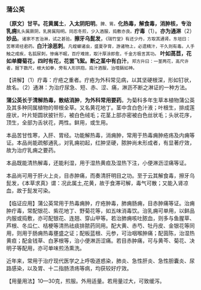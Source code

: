 ### 蒲公英

**〔原文〕甘平。花黄属土**，**入太阴阳明**。<small>脾、胃。</small>**化热毒，解食毒，消肿核，专治乳痈**<small>乳头属厥阴，乳房属阳明。同忍冬煎，少入酒服，捣敷亦良。</small>**疔毒**（1）。**亦为通淋**（2）**妙品**。<small>诸家不言治淋，试之甚验。</small>**擦牙乌髭发**，<small>《瑞竹堂》有还少丹，方取其通肾。东垣曰：苦寒肾经君药。</small>**白汁涂恶刺**。<small>凡螳螂诸虫，盛夏孕育，游诸物上，必遗精汁，干久则有毒。人手触之成疾，名狐尿刺，惨痛不眠，百疗难效，取汁厚涂即愈，千金方极言其功。 </small>**叶如萵苣，花如单瓣菊花，四时有花，花罢飞絮。断之茎中有白汁**。<small>郑方升曰：一茎两花，高尺许者，掘下数尺，根大如拳，旁有人形拱抱，捣汁酒服，治噎膈如神。 </small>

【讲解】（1）疔毒：疔疮之重者。疔疮为外科常见病，以其坚硬根深，形如钉状，故名。（2）通淋：为治疗尿急、短、赤、涩、痛，淋沥不断之淋证的一种方法。

**蒲公英长于清解热毒，散结消肿**，**为外科常用要药**。为菊科多年生草本植物蒲公英及其多种同属植物的带根全草。又名黄花地丁。茎中含白色汁液；叶根生，排成莲座状，叶片矩圆状披针形，被白色绒毛；花茎上部亦密被白色丝状毛；头状花序，顶生，全部为舌状花，两性。鲜用，或生用。

本品苦甘性寒，入肝、胃经。功能解热毒，消痈肿，常用于热毒痈肿疮疡及内痈等证。本品尚能疏郁通乳，对乳痈初起，红肿坚硬，脓肿尚未形成者，有显著疗效，故为治疗乳痈之要药。

本品既能清热解毒，还能利湿，用于湿热黄疸及湿热下注，小便淋沥涩痛等证。	

本品尚可用于肝火上炎，目赤肿痛，而奏清肝明目之功。至于云其解食毒，擦牙乌髭发，《本草求真》谓：况此属土,花黄，故于食滞可解，毒气可散；又能入肾凉血，故于髭发可染。 

【临证应用】蒲公英常用于热毒痈肿，疔疮肿毒，肺痈肠痈，目赤肿痛等证。治痈肿疔毒，常配银花、紫花地丁、野菊花等，如五味消毒饮。治乳痈可单用，以鲜品内服或捣敷，亦可配银花、连翘、穿山甲等。若治肺痈咳吐脓血，则多与鱼腥草、芦根、冬瓜仁、桔梗等清热祛痰排脓药同用。配大黄、赤芍、牡丹皮、金银花等同用，则用于肠痈热毒壅盛之证；配板蓝根、元参，可治咽喉肿痛；配茵陈，治湿热黄疸；配金钱草、白茅根等，治小便淋沥涩痛。若目赤肿痛，可与黄芩、菊花、决明子等配用，亦可单味煎汤熏洗。

近年来，常用于治疗现代医学之上呼吸道惑染，肺炎、急性肝炎、急性胆囊炎、尿路感染，以及胃、十二指肠溃疡等病，均获较好疗效。 

【用量用法】10—30克，煎服。外用适量。若用量过大，可致缓泻。
